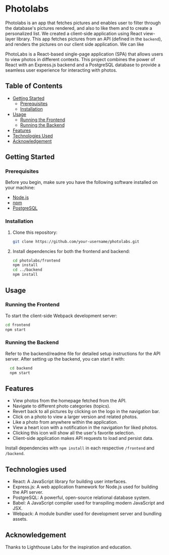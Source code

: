 # Photolabs
Photolabs is an app that fetches pictures and enables user to filter through the database's pictures rendered, and also to like them and to create a personalized list.
We created a client-side application using React view-layer library. 
This app fetches pictures from an API (defined in the `backend`), and renders the pictures on our client side application. We can like

PhotoLabs is a React-based single-page application (SPA) that allows users to view photos in different contexts. This project combines the power of React with an Express.js backend and a PostgreSQL database to provide a seamless user experience for interacting with photos.

## Table of Contents

- [Getting Started](#getting-started)
  - [Prerequisites](#prerequisites)
  - [Installation](#installation)
- [Usage](#usage)
  - [Running the Frontend](#running-the-frontend)
  - [Running the Backend](#running-the-backend)
- [Features](#features)
- [Technologies Used](#technologies-used)
- [Acknowledgement](#acknowledgement)

## Getting Started

### Prerequisites

Before you begin, make sure you have the following software installed on your machine:

- [Node.js](https://nodejs.org/)
- [npm](https://www.npmjs.com/)
- [PostgreSQL](https://www.postgresql.org/)

### Installation

1. Clone this repository:

   ```sh
   git clone https://github.com/your-username/photolabs.git
   ```

2. Install dependencies for both the frontend and backend:
    ```sh
    cd photolabs/frontend
    npm install
    cd ../backend
    npm install
    ```

## Usage

### Running the Frontend
To start the client-side Webpack development server:

```sh
cd frontend
npm start
```
    

### Running the Backend
Refer to the backend/readme file for detailed setup instructions for the API server. After setting up the backend, you can start it with:
```sh
  cd backend
  npm start
```

## Features
- View photos from the homepage fetched from the API.
- Navigate to different photo categories (topics).
- Revert back to all pictures by clicking on the logo in the navigation bar.
- Click on a photo to view a larger version and related photos.
- Like a photo from anywhere within the application.
- View a heart icon with a notification in the navigation for liked photos.
- Clicking this icon will show all the user's favorite selection.
- Client-side application makes API requests to load and persist data.

Install dependencies with `npm install` in each respective `/frontend` and `/backend`.

## Technologies used
- React: A JavaScript library for building user interfaces.
- Express.js: A web application framework for Node.js used for building the API server.
- PostgreSQL: A powerful, open-source relational database system.
- Babel: A JavaScript compiler used for transpiling modern JavaScript and JSX.
- Webpack: A module bundler used for development server and bundling assets.

## Acknowledgement
Thanks to Lighthouse Labs for the inspiration and education.
